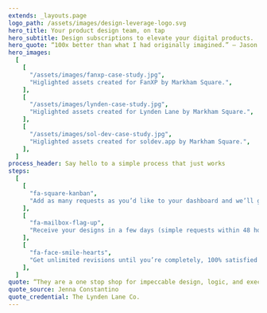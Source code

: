 ```yaml
---
extends: _layouts.page
logo_path: /assets/images/design-leverage-logo.svg
hero_title: Your product design team, on tap
hero_subtitle: Design subscriptions to elevate your digital products.
hero_quote: “100x better than what I had originally imagined.” – Jason Chen
hero_images:
  [
    [
      "/assets/images/fanxp-case-study.jpg",
      "Higlighted assets created for FanXP by Markham Square.",
    ],
    [
      "/assets/images/lynden-case-study.jpg",
      "Higlighted assets created for Lynden Lane by Markham Square.",
    ],
    [
      "/assets/images/sol-dev-case-study.jpg",
      "Higlighted assets created for soldev.app by Markham Square.",
    ],
  ]
process_header: Say hello to a simple process that just works
steps:
  [
    [
      "fa-square-kanban",
      "Add as many requests as you’d like to your dashboard and we’ll get to work.",
    ],
    [
      "fa-mailbox-flag-up",
      "Receive your designs in a few days (simple requests within 48 hours from Monday to Friday).",
    ],
    [
      "fa-face-smile-hearts",
      "Get unlimited revisions until you’re completely, 100% satisfied with the results.",
    ],
  ]
quote: “They are a one stop shop for impeccable design, logic, and execution.”
quote_source: Jenna Constantino
quote_credential: The Lynden Lane Co.
---
```

